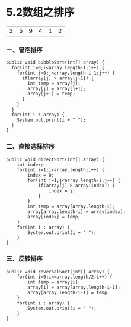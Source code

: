 # 5.2数组之排序

<center>
<table>
  <tr>
    <td>3</td>
    <td>5</td>
    <td>9</td>
    <td>4</td>
    <td>1</td>
    <td>2</td>
  </tr>
</table>
</center>

### 一、冒泡排序  

    public void bubbleSort(int[] array) {
      for(int i=0;i<array.length-1;i++) {
        for(int j=0;j<array.length-i-1;j++) {
          if(array[j] > array[j+1]) {
            int temp = array[j];
            array[j] = array[j+1];
            array[j+1] = temp;
          }
        }
      }
      for(int i : array) {
        System.out.print(i + " ");
      }
    }

### 二、直接选择排序

	public void directSort(int[] array) {
		int index;
		for(int i=1;i<array.length;i++) {
			index = 0;
			for(int j=1;j<array.length-i;j++) {
				if(array[j] > array[index]) {
					index = j;
				}
			}
			int temp = array[array.length-i];
			array[array.length-i] = array[index];
			array[index] = temp;
		}
		for(int i : array) {
			System.out.print(i + " ");
		}
	}

### 三、反转排序

	public void reversalSort(int[] array) {
		for(int i=0;i<=array.length/2;i++) {
			int temp = array[i];
			array[i] = array[array.length-i-1];
			array[array.length-i-1] = temp;
		}
		for(int i : array) {
			System.out.print(i + " ");
		}
	}


